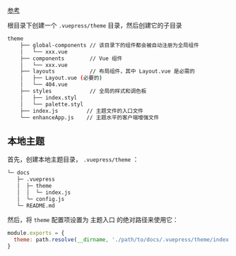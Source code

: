 
[参考](https://juejin.cn/post/6869565504756023310)


根目录下创建一个 `.vuepress/theme` 目录，然后创建它的子目录

```sh
theme
    ├── global-components // 该目录下的组件都会被自动注册为全局组件
    │   └── xxx.vue
    ├── components        // Vue 组件
    │   └── xxx.vue
    ├── layouts           // 布局组件，其中 Layout.vue 是必需的
    │   ├── Layout.vue (必要的)
    │   └── 404.vue
    ├── styles            // 全局的样式和调色板
    │   ├── index.styl
    │   └── palette.styl
    ├── index.js         // 主题文件的入口文件
    └── enhanceApp.js    // 主题水平的客户端增强文件
```

## 本地主题

首先，创建本地主题目录， `.vuepress/theme` ：
```sh
└─ docs
   ├─ .vuepress
   │  ├─ theme
   │  │  └─ index.js
   │  └─ config.js
   └─ README.md
```

然后，将 `theme` 配置项设置为 主题入口 的绝对路径来使用它：
```js
module.exports = {
  theme: path.resolve(__dirname, './path/to/docs/.vuepress/theme/index.js'),
}
```